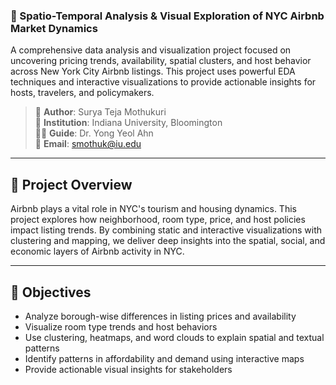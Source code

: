 ### 🗽 Spatio-Temporal Analysis & Visual Exploration of NYC Airbnb Market Dynamics

A comprehensive data analysis and visualization project focused on uncovering pricing trends, availability, spatial clusters, and host behavior across New York City Airbnb listings. This project uses powerful EDA techniques and interactive visualizations to provide actionable insights for hosts, travelers, and policymakers.

> 📍 **Author**: Surya Teja Mothukuri  
> 📘 **Institution**: Indiana University, Bloomington  
> 🧑‍🏫 **Guide**: Dr. Yong Yeol Ahn  
> 📧 **Email**: smothuk@iu.edu

---

## 📌 Project Overview

Airbnb plays a vital role in NYC's tourism and housing dynamics. This project explores how neighborhood, room type, price, and host policies impact listing trends. By combining static and interactive visualizations with clustering and mapping, we deliver deep insights into the spatial, social, and economic layers of Airbnb activity in NYC.

---

## 🎯 Objectives

- Analyze borough-wise differences in listing prices and availability
- Visualize room type trends and host behaviors
- Use clustering, heatmaps, and word clouds to explain spatial and textual patterns
- Identify patterns in affordability and demand using interactive maps
- Provide actionable visual insights for stakeholders
